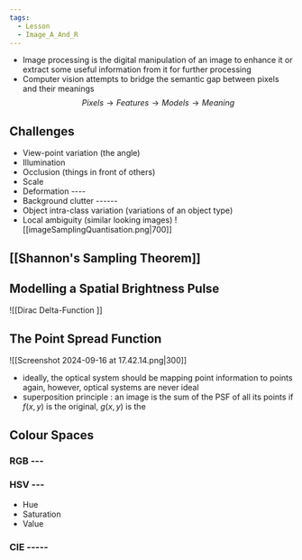 ```yaml
---
tags:
  - Lesson
  - Image_A_And_R
---
```

- Image processing is the digital manipulation of an image to enhance it or extract some useful information from it for further processing
- Computer vision attempts to bridge the semantic gap between pixels and their meanings
$$
Pixels \to Features \to Models \to Meaning
$$
## Challenges
- View-point variation (the angle)
- Illumination
- Occlusion (things in front of others)
- Scale
- Deformation ----
- Background clutter ------
- Object intra-class variation (variations of an object type)
- Local ambiguity (similar looking images)
![[imageSamplingQuantisation.png|700]]
## [[Shannon's Sampling Theorem]] 
## Modelling a Spatial Brightness Pulse 
![[Dirac Delta-Function ]]
## The Point Spread Function
![[Screenshot 2024-09-16 at 17.42.14.png|300]]
- ideally, the optical system should be mapping point information to points again, however, optical systems are never ideal
- superposition principle : an image is the sum of the PSF of all its points
if $f(x,y)$ is the original, $g(x, y)$ is the 
## Colour Spaces
### RGB ---
### HSV ---
- Hue
- Saturation
- Value
### CIE -----